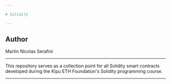 ```yaml
---

# Solidity

---
```

## Author

Martin Nicolas Serafini

---

This repository serves as a collection point for all Solidity smart contracts developed during the Kipu ETH Foundation's Solidity programming course. 

---
